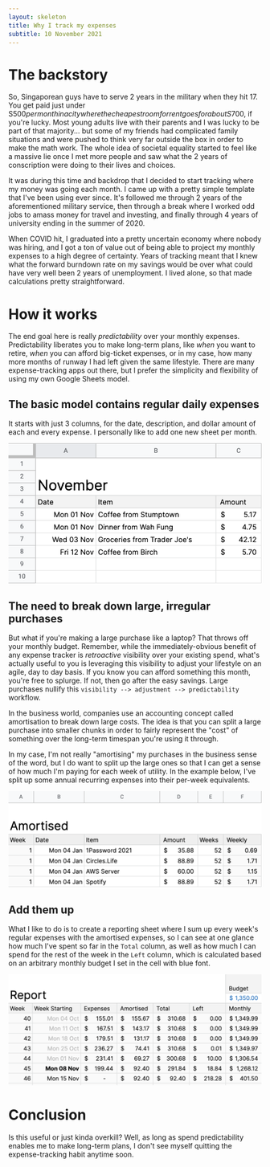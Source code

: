```yaml
---
layout: skeleton
title: Why I track my expenses
subtitle: 10 November 2021
---
```


# The backstory

So, Singaporean guys have to serve 2 years in the military when they hit 17.
You get paid just under S$500 per month in a city where the cheapest room for
rent goes for about S$700, if you're lucky. Most young adults live with their
parents and I was lucky to be part of that majority... but some of my friends
had complicated family situations and were pushed to think very far outside the
box in order to make the math work. The whole idea of societal equality started
to feel like a massive lie once I met more people and saw what the 2 years of
conscription were doing to their lives and choices.

It was during this time and backdrop that I decided to start tracking where my
money was going each month. I came up with a pretty simple template that I've
been using ever since. It's followed me through 2 years of the aforementioned
military service, then through a break where I worked odd jobs to amass money
for travel and investing, and finally through 4 years of university ending in
the summer of 2020.

When COVID hit, I graduated into a pretty uncertain economy where nobody was
hiring, and I got a ton of value out of being able to project my monthly
expenses to a high degree of certainty. Years of tracking meant that I knew what
the forward burndown rate on my savings would be over what could have very well
been 2 years of unemployment. I lived alone, so that made calculations pretty
straightforward.

# How it works

The end goal here is really _predictability_ over your monthly expenses.
Predictability liberates you to make long-term plans, like _when_ you want to
retire, _when_ you can afford big-ticket expenses, or in my case, how many more
months of runway I had left given the same lifestyle. There are many
expense-tracking apps out there, but I prefer the simplicity and flexibility of
using my own Google Sheets model.

## The basic model contains regular daily expenses

It starts with just 3 columns, for the date, description, and dollar amount of
each and every expense. I personally like to add one new sheet per month.

![Screenshot of my expense tracker's month page](/assets/images/2021-expense-tracker-month-page.png "Screenshot of my expense tracker's month page")

## The need to break down large, irregular purchases

But what if you're making a large purchase like a laptop? That throws off your
monthly budget. Remember, while the immediately-obvious benefit of any expense
tracker is _retroactive_ visibility over your existing spend, what's actually
useful to you is leveraging this visibility to adjust your lifestyle on an
agile, day to day basis. If you know you can afford something this month, you're
free to splurge. If not, then go after the easy savings. Large purchases nullify
this `visibility --> adjustment --> predictability` workflow.

In the business world, companies use an accounting concept called amortisation
to break down large costs. The idea is that you can split a large purchase into
smaller chunks in order to fairly represent the "cost" of something over the
long-term timespan you're using it through.

In my case, I'm not really "amortising" my purchases in the business sense of
the word, but I do want to split up the large ones so that I can get a sense of
how much I'm paying for each week of utility. In the example below, I've split
up some annual recurring expenses into their per-week equivalents.

![Screenshot of my expense tracker's amortisation page](/assets/images/2021-expense-tracker-amortised-page.png "Screenshot of my expense tracker's amortisation page")

## Add them up

What I like to do is to create a reporting sheet where I sum up every week's
regular expenses with the amortised expenses, so I can see at one glance how
much I've spent so far in the `Total` column, as well as how much I can spend
for the rest of the week in the `Left` column, which is calculated based on an
arbitrary monthly budget I set in the cell with blue font.

![Screenshot of my expense tracker's report page](/assets/images/2021-expense-tracker-report-page.png "Screenshot of my expense tracker's report page")

# Conclusion

Is this useful or just kinda overkill? Well, as long as spend predictability
enables me to make long-term plans, I don't see myself quitting the
expense-tracking habit anytime soon.
